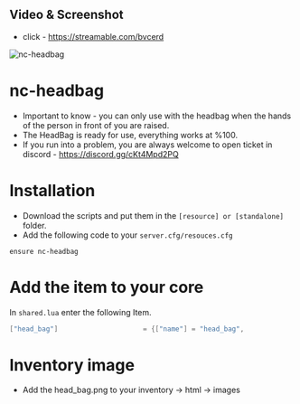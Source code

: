 ## Video & Screenshot

- click - https://streamable.com/bvcerd

![nc-headbag](https://i.ibb.co/ZcnTVKy/image.png)

# nc-headbag

- Important to know - you can only use with the headbag when the hands of the person in front of you are raised.
- The HeadBag is ready for use, everything works at %100.
- If you run into a problem, you are always welcome to open ticket in discord - https://discord.gg/cKt4Mpd2PQ

# Installation

- Download the scripts and put them in the ```[resource] or [standalone]``` folder.
- Add the following code to your ```server.cfg/resouces.cfg```

```
ensure nc-headbag
```

# Add the item to your core

In ```shared.lua``` enter the following Item.

```lua 
["head_bag"] 					 = {["name"] = "head_bag", 			 	["label"] = "Head Bag", 						["weight"] = 5, 		["type"] = "item", 		["image"] = "head_bag.png", 			["unique"] = true, 		["useable"] = true, 	["shouldClose"] = false,   ["combinable"] = nil,   ["description"] = "Put mask on hostage."},
```

# Inventory image

- Add the head_bag.png to your inventory -> html -> images
